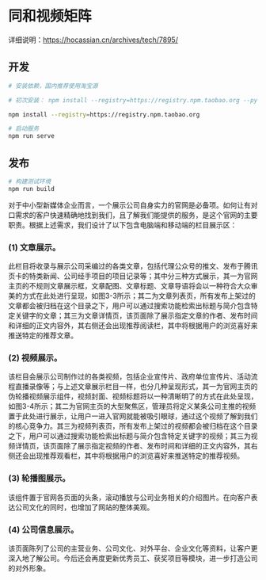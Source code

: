 # 同和视频矩阵

详细说明：https://hocassian.cn/archives/tech/7895/

## 开发

```bash
# 安装依赖，国内推荐使用淘宝源

# 初次安装： npm install --registry=https://registry.npm.taobao.org --python=python2.7.15 --python2=python2.7.15

npm install --registry=https://registry.npm.taobao.org

# 启动服务
npm run serve
```

## 发布

```bash
# 构建测试环境
npm run build
```

对于中小型新媒体企业而言，一个展示公司自身实力的官网是必备项。如何让有对口需求的客户快速精确地找到我们，且了解我们能提供的服务，是这个官网的主要职责。根据上述需求，我们设计了以下包含电脑端和移动端的栏目展示区：

### (1) 文章展示。
此栏目将收录与展示公司采编过的各类文章，包括代理公众号的推文、发布于腾讯页卡的特类新闻、公司经手项目的项目记录等；其中分三种方式展示，其一为官网主页的不规则文章展示框，文章配图、文章标题、文章导语将会以一种符合大众审美的方式在此处进行呈现，如图3-3所示；其二为文章列表页，所有发布上架过的文章都会被归档在这个目录之下，用户可以通过搜索功能检索出标题与简介包含特定关键字的文章；其三为文章详情页，该页面除了展示指定文章的作者、发布时间和详细的正文内容外，其右侧还会出现推荐阅读栏，其中将根据用户的浏览喜好来推送特定的推荐文章。
### (2) 视频展示。
该栏目会展示公司制作过的各类视频，包括企业宣传片、政府单位宣传片、活动流程直播录像等；与上述文章展示栏目一样，也分几种呈现形式，其一为官网主页的伪轮播视频展示组件，视频封面、视频标题将以一种清晰明了的方式在此处呈现，如图3-4所示；其二为官网主页的大型聚焦区，管理员将定义某条公司主推的视频置于此处进行展示，让用户一进入官网就能被吸引眼球，通过这个视频了解到我们的核心竞争力。其三为视频列表页，所有发布上架过的视频都会被归档在这个目录之下，用户可以通过搜索功能检索出标题与简介包含特定关键字的视频；其三为视频详情页，该页面除了展示指定视频的作者、发布时间和详细的正文内容外，其右侧还会出现推荐观看栏，其中将根据用户的浏览喜好来推送特定的推荐视频。
### (3) 轮播图展示。
该组件置于官网各页面的头条，滚动播放与公司业务相关的介绍图片。在向客户表达公司文化的同时，也增加了网站的整体美观。
### (4) 公司信息展示。
该页面陈列了公司的主营业务、公司文化、对外平台、企业文化等资料，让客户更深入地了解公司。今后还会再度更新优秀员工、获奖项目等模块，进一步打造公司的对外形象。


